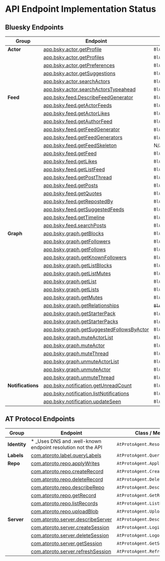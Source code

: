 # API Endpoint Implementation Status

## Bluesky Endpoints

| Group | Endpoint | Class / Method | Status |
| ----- | -------- | -------------- | ------ |
| **Actor** | [app.bsky.actor.getProfile](https://docs.bsky.app/docs/api/app-bsky-actor-get-profile) | `BlueskyAgent.GetProfile()` | ✔ |
| | [app.bsky.actor.getProfiles](https://docs.bsky.app/docs/api/app-bsky-actor-get-profiles) | `BlueskyAgent.GetProfiles()` | ✔ |
| | [app.bsky.actor.getPreferences](https://docs.bsky.app/docs/api/app-bsky-actor-get-preferences) | `BlueskyAgent.GetPreferences()` | ✔ |
| | [app.bsky.actor.getSuggestions](https://docs.bsky.app/docs/api/app-bsky-actor-get-suggestions) | `BlueskyAgent.GetSuggestions()` | ✔ |
| | [app.bsky.actor.searchActors](https://docs.bsky.app/docs/api/app-bsky-actor-search-actors) | `BlueskyAgent.SearchActors()` | ✔ |
| | [app.bsky.actor.searchActorsTypeahead](https://docs.bsky.app/docs/api/app-bsky-actor-search-actors-typeahead) | `BlueskyAgent.SearchActorsTypeahead()` | ✔ |
| **Feed** | [app.bsky.feed.DescribeFeedGenerator](https://docs.bsky.app/docs/api/app-bsky-feed-describe-feed-generator) | `BlueskyAgent.DescribeFeedGenerator()` | ✔ |
| | [app.bsky.feed.getActorFeeds](https://docs.bsky.app/docs/api/app-bsky-feed-get-actor-feeds) | `BlueskyAgent.GetActorFeeds()` | ✔ |
| | [app.bsky.feed.getActorLikes](https://docs.bsky.app/docs/api/app-bsky-feed-get-actor-likes) | `BlueskyAgent.GetActorLikes()` | ✔ |
| | [app.bsky.feed.getAuthorFeed](https://docs.bsky.app/docs/api/app-bsky-feed-get-author-feed) | `BlueskyAgent.GetAuthorFeed()` | ✔ |
| | [app.bsky.feed.getFeedGenerator](https://docs.bsky.app/docs/api/app-bsky-feed-get-feed-generator) | `BlueskyAgent.GetFeedGenerator`() | ✔ |
| | [app.bsky.feed.getFeedGenerators](https://docs.bsky.app/docs/api/app-bsky-feed-get-feed-generators) | `BlueskyAgent.GetFeedGenerators`() | ✔ |
| | [app.bsky.feed.getFeedSkeleton](https://docs.bsky.app/docs/api/app-bsky-feed-get-feed-skeleton) | N/A - not for clients | ❌ |
| | [app.bsky.feed.getFeed](https://docs.bsky.app/docs/api/app-bsky-feed-get-feed) | `BlueskyAgent.GetFeed()` | ✔ |
| | [app.bsky.feed.getLikes](https://docs.bsky.app/docs/api/app-bsky-feed-get-likes) | `BlueskyAgent.GetLikes()` | ✔ |
| | [app.bsky.feed.getListFeed](https://docs.bsky.app/docs/api/app-bsky-feed-get-list-feed) | `BlueskyAgent.GetListFeed()` | ✔ |
| | [app.bsky.feed.getPostThread](https://docs.bsky.app/docs/api/app-bsky-feed-get-post-thread) | `BlueskyAgent.GetPostThread()` | ✔ |
| | [app.bsky.feed.getPosts](https://docs.bsky.app/docs/api/app-bsky-feed-get-posts) | `BlueskyAgent.GetPosts()` | ✔ |
| | [app.bsky.feed.getQuotes](https://docs.bsky.app/docs/api/app-bsky-feed-get-quotes) | `BlueskyAgent.GetQuotes()` | ✔ |
| | [app.bsky.feed.getRepostedBy](https://docs.bsky.app/docs/api/app-bsky-feed-get-reposted-by) | `BlueskyAgent.GetRepostedBy()` | ✔ |
| | [app.bsky.feed.getSuggestedFeeds](https://docs.bsky.app/docs/api/app-bsky-feed-get-suggested-feeds) | `BlueskyAgent.GetSuggestedFeeds()` | ✔ |
| | [app.bsky.feed.getTimeline](https://docs.bsky.app/docs/api/app-bsky-feed-get-timeline) | `BlueskyAgent.GetTimeline()` | ✔ |
| | [app.bsky.feed.searchPosts](https://docs.bsky.app/docs/api/app-bsky-feed-search-posts) | `BlueskyAgent.SearchPosts()` | ✔ |
| **Graph** | [app.bsky.graph.getBlocks](https://docs.bsky.app/docs/api/app-bsky-graph-get-blocks) | `BlueskyAgent.GetBlocks()` | ✔ |
| | [app.bsky.graph.getFollowers](https://docs.bsky.app/docs/api/app-bsky-graph-get-followers) | `BlueskyAgent.GetFollowers()` | ✔ |
| | [app.bsky.graph.getFollows](https://docs.bsky.app/docs/api/app-bsky-graph-get-follows) | `BlueskyAgent.GetFollows()` | ✔ |
| | [app.bsky.graph.getKnownFollowers](https://docs.bsky.app/docs/api/app-bsky-graph-get-known-followers) | `BlueskyAgent.GetKnownFollowers()` | ✔ |
| | [app.bsky.graph.getListBlocks](https://docs.bsky.app/docs/api/app-bsky-graph-get-list-blocks) | `BlueskyAgent.GetListBlocks()` | ✔ |
| | [app.bsky.graph.getListMutes](https://docs.bsky.app/docs/api/app-bsky-graph-get-list-mutes) | `BlueskyAgent.GetListMutes()` | ✔ |
| | [app.bsky.graph.getList](https://docs.bsky.app/docs/api/app-bsky-graph-get-list) | `BlueskyAgent.GetList()` | ✔ |
| | [app.bsky.graph.getLists](https://docs.bsky.app/docs/api/app-bsky-graph-get-lists) | `BlueskyAgent.GetLists()` | ✔ |
| | [app.bsky.graph.getMutes](https://docs.bsky.app/docs/api/app-bsky-graph-get-mutes) | `BlueskyAgent.GetMutes()` | ✔ |
| | [app.bsky.graph.getRelationships](https://docs.bsky.app/docs/api/app-bsky-graph-get-relationships) | ~~`BlueskyAgent.GetRelationships()`~~ [*](https://github.com/bluesky-social/atproto/issues/2919) | ❌ |
| | [app.bsky.graph.getStarterPack](https://docs.bsky.app/docs/api/app-bsky-graph-get-starter-pack) | `BlueskyAgent.GetStarterPack()` [*](https://github.com/bluesky-social/atproto/issues/2920) | ✔ |
| | [app.bsky.graph.getStarterPacks](https://docs.bsky.app/docs/api/app-bsky-graph-get-starter-packs) | `BlueskyAgent.GetStarterPacks()` [*](https://github.com/bluesky-social/atproto/issues/2920) | ✔ |
| | [app.bsky.graph.getSuggestedFollowsByActor](https://docs.bsky.app/docs/api/app-bsky-graph-get-suggested-follows-by-actor) | `BlueskyAgent.GetSuggestedFollowsByActor()` | ✔ |
| | [app.bsky.graph.muteActorList](https://docs.bsky.app/docs/api/app-bsky-graph-mute-actor-list) | `BlueskyAgent.MuteActorList()` | ✔ |
| | [app.bsky.graph.muteActor](https://docs.bsky.app/docs/api/app-bsky-graph-mute-actor) | `BlueskyAgent.MuteActor()` | ✔ |
| | [app.bsky.graph.muteThread](https://docs.bsky.app/docs/api/app-bsky-graph-mute-thread) | `BlueskyAgent.MuteThread()` | ✔ |
| | [app.bsky.graph.unmuteActorList](https://docs.bsky.app/docs/api/app-bsky-graph-unmute-actor-list) | `BlueskyAgent.UnmuteActorList()` | ✔ |
| | [app.bsky.graph.unmuteActor](https://docs.bsky.app/docs/api/app-bsky-graph-unmute-actor) | `BlueskyAgent.UmnuteActor()` | ✔ |
| | [app.bsky.graph.unmuteThread](https://docs.bsky.app/docs/api/app-bsky-graph-unmute-thread) | `BlueskyAgent.UnmuteThread()` | ✔ |
| **Notifications** | [app.bsky.notification.getUnreadCount](https://docs.bsky.app/docs/api/app-bsky-notification-get-unread-count) | `BlueskyAgent.GetNotificationUnreadCount()` | ✔ |
| | [app.bsky.notification.listNotifications](https://docs.bsky.app/docs/api/app-bsky-notification-list-notifications) | `BlueskyAgent.ListNotifications()` | ✔ |
| | [app.bsky.notification.updateSeen](https://docs.bsky.app/docs/api/app-bsky-notification-update-seen) | `BlueskyAgent.UpdateNotificationSeenAt()` | ✔ |

## AT Protocol Endpoints
| Group        | Endpoint                                                     | Class / Method                | Status |
| ------------ | ------------------------------------------------------------ | ----------------------------- | ------ |
| **Identity** | * _Uses DNS and .well-known endpoint resolution not the API  | `AtProtoAgent.ResolveHandle()` | ✔ |
| **Labels**   | [com.atproto.label.queryLabels](https://docs.bsky.app/docs/api/com-atproto-label-query-labels) | `AtProtoAgent.QueryLabels()` | ✔ |
| **Repo**     | [com.atproto.repo.applyWrites](https://docs.bsky.app/docs/api/com-atproto-repo-apply-writes) | `AtProtoAgent.ApplyWrites()` | ✔ |
| | [com.atproto.repo.createRecord](https://docs.bsky.app/docs/api/com-atproto-repo-create-record) | `AtProtoAgent.CreateRecord()` | ✔ |
| | [com.atproto.repo.deleteRecord](https://docs.bsky.app/docs/api/com-atproto-repo-delete-record) | `AtProtoAgent.DeleteRecord()` | ✔ |
| | [com.atproto.repo.describeRepo](https://docs.bsky.app/docs/api/com-atproto-repo-describe-repo) | `AtProtoAgent.DescribeRepo()` | ✔ |
| | [com.atproto.repo.getRecord](https://docs.bsky.app/docs/api/com-atproto-repo-get-record) | `AtProtoAgent.GetRecord()` | ✔ |
| | [com.atproto.repo.listRecords](https://docs.bsky.app/docs/api/com-atproto-repo-list-records) | `AtProtoAgent.ListRecords()` | ✔ |
| | [com.atproto.repo.uploadBlob](https://docs.bsky.app/docs/api/com-atproto-repo-upload-blob) | `AtProtoAgent.UploadBlob()` | ✔ |
| **Server** | [com.atproto.server.describeServer](https://docs.bsky.app/docs/api/com-atproto-server-describe-server) | `AtProtoAgent.DescribeServer()` | ✔ |
| | [com.atproto.server.createSession](https://docs.bsky.app/docs/api/com-atproto-server-create-session) | `AtProtoAgent.Login()` | ✔ |
| | [com.atproto.server.deleteSession](https://docs.bsky.app/docs/api/com-atproto-server-delete-session) | `AtProtoAgent.Logout()` | ✔ |
| | [com.atproto.server.getSession](https://docs.bsky.app/docs/api/com-atproto-server-get-session) | `AtProtoAgent.GetSession()` | ✔ |
| | [com.atproto.server.refreshSession](https://docs.bsky.app/docs/api/com-atproto-server-refresh-session) | `AtProtoAgent.RefreshSession()` | ✔ |
